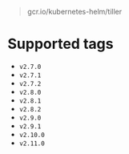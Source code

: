 > gcr.io/kubernetes-helm/tiller

# Supported tags
- `v2.7.0`
- `v2.7.1`
- `v2.7.2`
- `v2.8.0`
- `v2.8.1`
- `v2.8.2`
- `v2.9.0`
- `v2.9.1`
- `v2.10.0`
- `v2.11.0`
